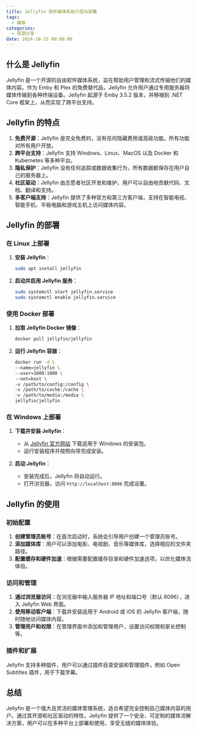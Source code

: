 ```yaml
---
title: Jellyfin 软件媒体系统介绍与部署
tags:
  - 媒体
categories:
  - 资源分享
date: 2024-10-15 00:00:00
---
```


> 

<!-- more -->

## 什么是 Jellyfin

Jellyfin 是一个开源的自由软件媒体系统，旨在帮助用户管理和流式传输他们的媒体内容。作为 Emby 和 Plex 的免费替代品，Jellyfin 允许用户通过专用服务器将媒体传输到各种终端设备。Jellyfin 起源于 Emby 3.5.2 版本，并移植到 .NET Core 框架上，从而实现了跨平台支持。

## Jellyfin 的特点

1. **免费开源**：Jellyfin 是完全免费的，没有任何隐藏费用或高级功能。所有功能对所有用户开放。
2. **跨平台支持**：Jellyfin 支持 Windows、Linux、MacOS 以及 Docker 和 Kubernetes 等多种平台。
3. **隐私保护**：Jellyfin 没有任何追踪或数据收集行为，所有数据都保存在用户自己的服务器上。
4. **社区驱动**：Jellyfin 由志愿者社区开发和维护，用户可以自由地贡献代码、文档、翻译和支持。
5. **多客户端支持**：Jellyfin 提供了多种官方和第三方客户端，支持在智能电视、智能手机、平板电脑和游戏主机上访问媒体内容。

## Jellyfin 的部署

### 在 Linux 上部署

1. **安装 Jellyfin**：
   ```bash
   sudo apt install jellyfin
   ```

2. **启动并启用 Jellyfin 服务**：
   ```bash
   sudo systemctl start jellyfin.service
   sudo systemctl enable jellyfin.service
   ```

### 使用 Docker 部署

1. **拉取 Jellyfin Docker 镜像**：
   ```bash
   docker pull jellyfin/jellyfin
   ```

2. **运行 Jellyfin 容器**：
   ```bash
   docker run -d \
   --name=jellyfin \
   --user=1000:1000 \
   --net=host \
   -v /path/to/config:/config \
   -v /path/to/cache:/cache \
   -v /path/to/media:/media \
   jellyfin/jellyfin
   ```

### 在 Windows 上部署

1. **下载并安装 Jellyfin**：
   - 从 [Jellyfin 官方网站](https://jellyfin.org/docs/general/installation/windows/) 下载适用于 Windows 的安装包。
   - 运行安装程序并按照向导完成安装。

2. **启动 Jellyfin**：
   - 安装完成后，Jellyfin 将自动运行。
   - 打开浏览器，访问 `http://localhost:8096` 完成设置。

## Jellyfin 的使用

### 初始配置

1. **创建管理员账号**：在首次启动时，系统会引导用户创建一个管理员账号。
2. **添加媒体库**：用户可以添加电影、电视剧、音乐等媒体库，选择相应的文件夹路径。
3. **配置缓存和硬件加速**：根据需要配置缓存目录和硬件加速选项，以优化媒体流体验。

### 访问和管理

1. **通过浏览器访问**：在浏览器中输入服务器 IP 地址和端口号（默认 8096），进入 Jellyfin Web 界面。
2. **使用移动客户端**：下载并安装适用于 Android 或 iOS 的 Jellyfin 客户端，随时随地访问媒体内容。
3. **管理用户和权限**：在管理界面中添加和管理用户，设置访问权限和家长控制等。

### 插件和扩展

Jellyfin 支持多种插件，用户可以通过插件目录安装和管理插件，例如 Open Subtitles 插件，用于下载字幕。

## 总结

Jellyfin 是一个强大且灵活的媒体管理系统，适合希望完全控制自己媒体内容的用户。通过其开源和社区驱动的特性，Jellyfin 提供了一个安全、可定制的媒体流解决方案，用户可以在多种平台上部署和使用，享受无缝的媒体体验。